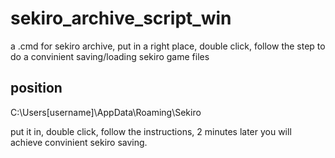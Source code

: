 # sekiro_archive_script_win
a .cmd for sekiro archive, put in a right place, double click, follow the step to do a convinient saving/loading sekiro game files
## position
C:\Users\[username]\AppData\Roaming\Sekiro

put it in, double click, follow the instructions, 2 minutes later you will achieve convinient sekiro saving.

